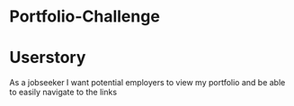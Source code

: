 # Portfolio-Challenge


# Userstory

As a jobseeker I want potential employers to view my portfolio and be able to easily navigate to the links


